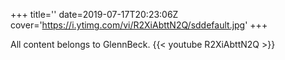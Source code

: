+++
title=''
date=2019-07-17T20:23:06Z
cover='https://i.ytimg.com/vi/R2XiAbttN2Q/sddefault.jpg'
+++

All content belongs to GlennBeck.
{{< youtube R2XiAbttN2Q >}}

